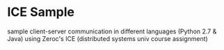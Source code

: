 ICE Sample
=========

sample client-server communication in different languages (Python 2.7 & Java) using Zeroc's ICE (distributed systems univ course assignment) 